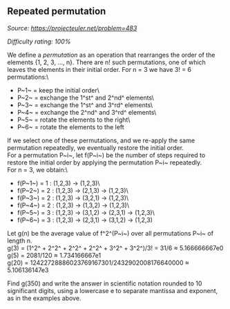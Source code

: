 Repeated permutation
--------------------

*Source: https://projecteuler.net/problem=483*


*Difficulty rating: 100%*

We define a *permutation* as an operation that rearranges the order of
the elements {1, 2, 3, ..., n}. There are n! such permutations, one of
which leaves the elements in their initial order. For n = 3 we have 3! =
6 permutations:\
 - P~1~ = keep the initial order\
 - P~2~ = exchange the 1^st^ and 2^nd^ elements\
 - P~3~ = exchange the 1^st^ and 3^rd^ elements\
 - P~4~ = exchange the 2^nd^ and 3^rd^ elements\
 - P~5~ = rotate the elements to the right\
 - P~6~ = rotate the elements to the left

If we select one of these permutations, and we re-apply the same
permutation repeatedly, we eventually restore the initial order.\
For a permutation P~i~, let f(P~i~) be the number of steps required to
restore the initial order by applying the permutation P~i~ repeatedly.\
For n = 3, we obtain:\
- f(P~1~) = 1 : (1,2,3) → (1,2,3)\
- f(P~2~) = 2 : (1,2,3) → (2,1,3) → (1,2,3)\
- f(P~3~) = 2 : (1,2,3) → (3,2,1) → (1,2,3)\
- f(P~4~) = 2 : (1,2,3) → (1,3,2) → (1,2,3)\
- f(P~5~) = 3 : (1,2,3) → (3,1,2) → (2,3,1) → (1,2,3)\
- f(P~6~) = 3 : (1,2,3) → (2,3,1) → (3,1,2) → (1,2,3)

Let g(n) be the average value of f^2^(P~i~) over all permutations P~i~
of length n.\
g(3) = (1^2^ + 2^2^ + 2^2^ + 2^2^ + 3^2^ + 3^2^)/3! = 31/6 ≈
5.166666667e0\
g(5) = 2081/120 ≈ 1.734166667e1\
g(20) = 12422728886023769167301/2432902008176640000 ≈ 5.106136147e3

Find g(350) and write the answer in scientific notation rounded to 10
significant digits, using a lowercase e to separate mantissa and
exponent, as in the examples above.
